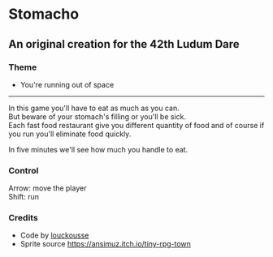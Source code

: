 # Stomacho
## An original creation for the 42th Ludum Dare 
### Theme

- You're running out of space

---

In this game you'll have to eat as much as you can.  
But beware of your stomach's filling or you'll be sick.  
Each fast food restaurant give you different quantity of food and of course if you run you'll eliminate food quickly. 

In five minutes we'll see how much you handle to eat.

### Control
Arrow: move the player  
Shift: run

### Credits
* Code by [louckousse](https://twitter.com/louckousse)
* Sprite source https://ansimuz.itch.io/tiny-rpg-town
